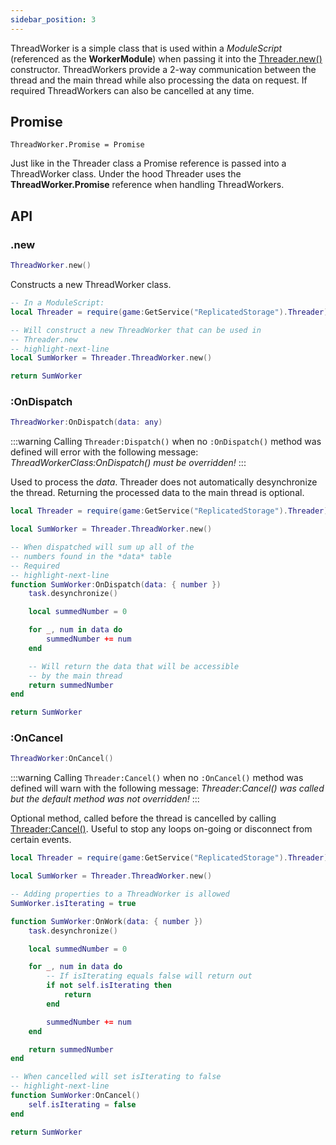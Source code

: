 ```yaml
---
sidebar_position: 3
---
```


ThreadWorker is a simple class that is used within a *ModuleScript*
(referenced as the **WorkerModule**) when passing it into the [Threader.new()](./Threader#new) constructor.
ThreadWorkers provide a 2-way communication between the thread and the
main thread while also processing the data on request. If required
ThreadWorkers can also be cancelled at any time.

## Promise

```
ThreadWorker.Promise = Promise
```

Just like in the Threader class a Promise reference is passed into a ThreadWorker
class. Under the hood Threader uses the **ThreadWorker.Promise** reference when
handling ThreadWorkers.

## API

### .new

```lua
ThreadWorker.new()
```

Constructs a new ThreadWorker class.

```lua
-- In a ModuleScript:
local Threader = require(game:GetService("ReplicatedStorage").Threader)

-- Will construct a new ThreadWorker that can be used in
-- Threader.new
-- highlight-next-line
local SumWorker = Threader.ThreadWorker.new()

return SumWorker
```

### \:OnDispatch

```lua
ThreadWorker:OnDispatch(data: any)
```

:::warning
Calling `Threader:Dispatch()` when no `:OnDispatch()` method was defined
will error with the following message: *ThreadWorkerClass:OnDispatch() must be overridden!*
:::

Used to process the *data*. Threader does not automatically desynchronize
the thread. Returning the processed data to the main thread is optional.

```lua
local Threader = require(game:GetService("ReplicatedStorage").Threader)

local SumWorker = Threader.ThreadWorker.new()

-- When dispatched will sum up all of the
-- numbers found in the *data* table
-- Required
-- highlight-next-line
function SumWorker:OnDispatch(data: { number })
    task.desynchronize()

    local summedNumber = 0

    for _, num in data do
        summedNumber += num
    end

    -- Will return the data that will be accessible
    -- by the main thread
    return summedNumber
end

return SumWorker
```

### \:OnCancel

```lua
ThreadWorker:OnCancel()
```

:::warning
Calling `Threader:Cancel()` when no `:OnCancel()` method was defined
will warn with the following message: *Threader:Cancel() was called but the default method was not overridden!*
:::

Optional method, called before the thread is cancelled by calling
[Threader:Cancel()](./Threader#cancel). Useful to stop any loops on-going
or disconnect from certain events.

```lua
local Threader = require(game:GetService("ReplicatedStorage").Threader)

local SumWorker = Threader.ThreadWorker.new()

-- Adding properties to a ThreadWorker is allowed
SumWorker.isIterating = true

function SumWorker:OnWork(data: { number })
    task.desynchronize()

    local summedNumber = 0

    for _, num in data do
        -- If isIterating equals false will return out
        if not self.isIterating then
            return
        end

        summedNumber += num
    end

    return summedNumber
end

-- When cancelled will set isIterating to false
-- highlight-next-line
function SumWorker:OnCancel()
    self.isIterating = false
end

return SumWorker
```